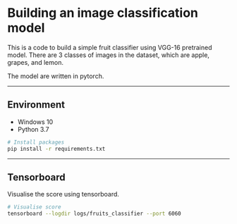 # Building an image classification model
This is a code to build a simple fruit classifier using VGG-16 pretrained model. There are 3 classes of images in the dataset, which are apple, grapes, and lemon.

The model are written in pytorch.

---

## Environment
* Windows 10
* Python 3.7

```bash
# Install packages
pip install -r requirements.txt
```

---

## Tensorboard

Visualise the score using tensorboard.

```bash
# Visualise score
tensorboard --logdir logs/fruits_classifier --port 6060
```